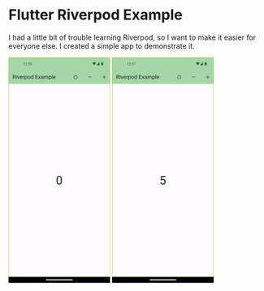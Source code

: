 # Flutter Riverpod Example

I had a little bit of trouble learning Riverpod, so I want to make it easier for everyone else. I created a simple app to demonstrate it.

<img src="images/flutter_01.png" width="200">
<img src="images/flutter_02.png" width="200">
